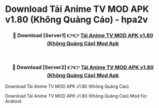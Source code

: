 # Download Tải Anime TV MOD APK v1.80 (Không Quảng Cáo) - hpa2v


<div align="center">
<h3>🔴 Download [Server1] 👉👉 <a href="https://apk-comot.site?title=Tải_Anime_TV_MOD_APK_v1.80_(Không_Quảng_Cáo)">Tải Anime TV MOD APK v1.80 (Không Quảng Cáo) Mod Apk</a></h3><br>
<h3>🔴 Download [Server2] 👉👉 <a href="https://apk-comot.site?title=Tải_Anime_TV_MOD_APK_v1.80_(Không_Quảng_Cáo)">Tải Anime TV MOD APK v1.80 (Không Quảng Cáo) Mod Apk</a></h3>
</div>



Download Tải Anime TV MOD APK v1.80 (Không Quảng Cáo) 

Download Tải Anime TV MOD APK v1.80 (Không Quảng Cáo) Mod For Android